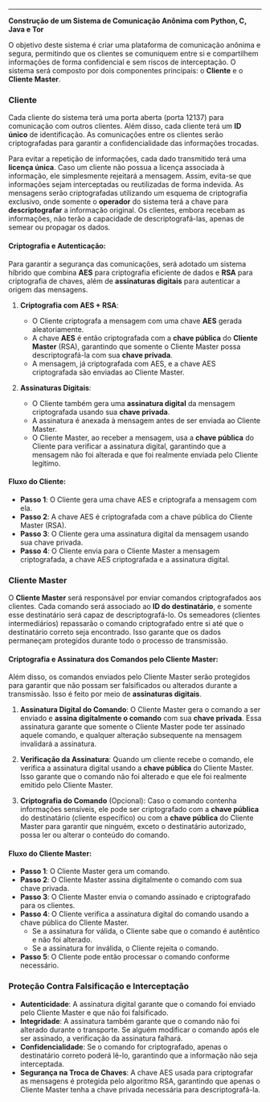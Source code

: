 ---

**Construção de um Sistema de Comunicação Anônima com Python, C, Java e Tor**

O objetivo deste sistema é criar uma plataforma de comunicação anônima e segura, permitindo que os clientes se comuniquem entre si e compartilhem informações de forma confidencial e sem riscos de interceptação. O sistema será composto por dois componentes principais: o **Cliente** e o **Cliente Master**.

### **Cliente**

Cada cliente do sistema terá uma porta aberta (porta 12137) para comunicação com outros clientes. Além disso, cada cliente terá um **ID único** de identificação. As comunicações entre os clientes serão criptografadas para garantir a confidencialidade das informações trocadas.

Para evitar a repetição de informações, cada dado transmitido terá uma **licença única**. Caso um cliente não possua a licença associada à informação, ele simplesmente rejeitará a mensagem. Assim, evita-se que informações sejam interceptadas ou reutilizadas de forma indevida. As mensagens serão criptografadas utilizando um esquema de criptografia exclusivo, onde somente o **operador** do sistema terá a chave para **descriptografar** a informação original. Os clientes, embora recebam as informações, não terão a capacidade de descriptografá-las, apenas de semear ou propagar os dados.

#### **Criptografia e Autenticação**:

Para garantir a segurança das comunicações, será adotado um sistema híbrido que combina **AES** para criptografia eficiente de dados e **RSA** para criptografia de chaves, além de **assinaturas digitais** para autenticar a origem das mensagens.

1. **Criptografia com AES + RSA**: 
   - O Cliente criptografa a mensagem com uma chave **AES** gerada aleatoriamente.
   - A chave **AES** é então criptografada com a **chave pública** do **Cliente Master** (RSA), garantindo que somente o Cliente Master possa descriptografá-la com sua **chave privada**.
   - A mensagem, já criptografada com AES, e a chave AES criptografada são enviadas ao Cliente Master.

2. **Assinaturas Digitais**:
   - O Cliente também gera uma **assinatura digital** da mensagem criptografada usando sua **chave privada**.
   - A assinatura é anexada à mensagem antes de ser enviada ao Cliente Master.
   - O Cliente Master, ao receber a mensagem, usa a **chave pública** do Cliente para verificar a assinatura digital, garantindo que a mensagem não foi alterada e que foi realmente enviada pelo Cliente legítimo.

#### **Fluxo do Cliente**:
- **Passo 1**: O Cliente gera uma chave AES e criptografa a mensagem com ela.
- **Passo 2**: A chave AES é criptografada com a chave pública do Cliente Master (RSA).
- **Passo 3**: O Cliente gera uma assinatura digital da mensagem usando sua chave privada.
- **Passo 4**: O Cliente envia para o Cliente Master a mensagem criptografada, a chave AES criptografada e a assinatura digital.

### **Cliente Master**

O **Cliente Master** será responsável por enviar comandos criptografados aos clientes. Cada comando será associado ao **ID do destinatário**, e somente esse destinatário será capaz de descriptografá-lo. Os semeadores (clientes intermediários) repassarão o comando criptografado entre si até que o destinatário correto seja encontrado. Isso garante que os dados permaneçam protegidos durante todo o processo de transmissão.

#### **Criptografia e Assinatura dos Comandos pelo Cliente Master**:

Além disso, os comandos enviados pelo Cliente Master serão protegidos para garantir que não possam ser falsificados ou alterados durante a transmissão. Isso é feito por meio de **assinaturas digitais**.

1. **Assinatura Digital do Comando**: O Cliente Master gera o comando a ser enviado e **assina digitalmente o comando** com sua **chave privada**. Essa assinatura garante que somente o Cliente Master pode ter assinado aquele comando, e qualquer alteração subsequente na mensagem invalidará a assinatura.
   
2. **Verificação da Assinatura**: Quando um cliente recebe o comando, ele verifica a assinatura digital usando a **chave pública** do Cliente Master. Isso garante que o comando não foi alterado e que ele foi realmente emitido pelo Cliente Master.

3. **Criptografia do Comando** (Opcional): Caso o comando contenha informações sensíveis, ele pode ser criptografado com a **chave pública** do destinatário (cliente específico) ou com a **chave pública** do Cliente Master para garantir que ninguém, exceto o destinatário autorizado, possa ler ou alterar o conteúdo do comando.

#### **Fluxo do Cliente Master**:
- **Passo 1**: O Cliente Master gera um comando.
- **Passo 2**: O Cliente Master assina digitalmente o comando com sua chave privada.
- **Passo 3**: O Cliente Master envia o comando assinado e criptografado para os clientes.
- **Passo 4**: O Cliente verifica a assinatura digital do comando usando a chave pública do Cliente Master.
   - Se a assinatura for válida, o Cliente sabe que o comando é autêntico e não foi alterado.
   - Se a assinatura for inválida, o Cliente rejeita o comando.
- **Passo 5**: O Cliente pode então processar o comando conforme necessário.

### **Proteção Contra Falsificação e Interceptação**

- **Autenticidade**: A assinatura digital garante que o comando foi enviado pelo Cliente Master e que não foi falsificado.
- **Integridade**: A assinatura também garante que o comando não foi alterado durante o transporte. Se alguém modificar o comando após ele ser assinado, a verificação da assinatura falhará.
- **Confidencialidade**: Se o comando for criptografado, apenas o destinatário correto poderá lê-lo, garantindo que a informação não seja interceptada.
- **Segurança na Troca de Chaves**: A chave AES usada para criptografar as mensagens é protegida pelo algoritmo RSA, garantindo que apenas o Cliente Master tenha a chave privada necessária para descriptografá-la.
